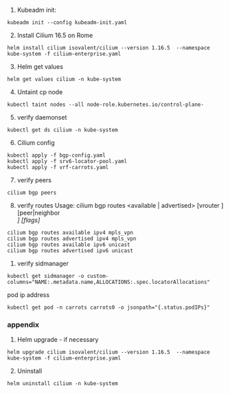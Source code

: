 1. Kubeadm init:
```
kubeadm init --config kubeadm-init.yaml
```

2. Install Cilium 16.5 on Rome
```
helm install cilium isovalent/cilium --version 1.16.5  --namespace kube-system -f cilium-enterprise.yaml
```

3. Helm get values
```
helm get values cilium -n kube-system
```

4. Untaint cp node
```
kubectl taint nodes --all node-role.kubernetes.io/control-plane-
```

5. verify daemonset
```
kubectl get ds cilium -n kube-system
```

6. Cilium config
```
kubectl apply -f bgp-config.yaml 
kubectl apply -f srv6-locator-pool.yaml 
kubectl apply -f vrf-carrots.yaml 
```

7. verify peers
```
cilium bgp peers
```

8. verify routes
Usage:
  cilium bgp routes <available | advertised> <afi> <safi> [vrouter <asn>] [peer|neighbor <address>] [flags]
```
cilium bgp routes available ipv4 mpls_vpn
cilium bgp routes advertised ipv4 mpls_vpn
cilium bgp routes available ipv6 unicast
cilium bgp routes advertised ipv6 unicast
```

1. verify sidmanager
``` 
kubectl get sidmanager -o custom-columns="NAME:.metadata.name,ALLOCATIONS:.spec.locatorAllocations"
```

pod ip address
```
kubectl get pod -n carrots carrots0 -o jsonpath="{.status.podIPs}"
```



### appendix

1. Helm upgrade - if necessary
```
helm upgrade cilium isovalent/cilium --version 1.16.5  --namespace kube-system -f cilium-enterprise.yaml
```

2. Uninstall
```
helm uninstall cilium -n kube-system
```